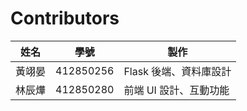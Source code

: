 # Contributors

| 姓名 | 學號 | 製作 |
|------|------|----------|
| 黃翊晏 | 412850256 | Flask 後端、資料庫設計 |
| 林辰燁 | 412850280 | 前端 UI 設計、互動功能 |
